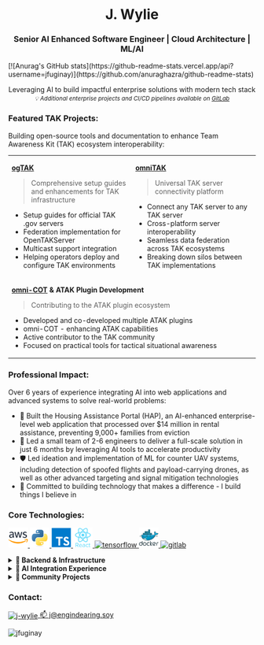 <h1 align="center">J. Wylie</h1>
<h3 align="center">Senior AI Enhanced Software Engineer | Cloud Architecture | ML/AI</h3>
[![Anurag's GitHub stats](https://github-readme-stats.vercel.app/api?username=jfuginay)](https://github.com/anuraghazra/github-readme-stats)
<p align="center">
  Leveraging AI to build impactful enterprise solutions with modern tech stack<br>
  <small><i>💡 Additional enterprise projects and CI/CD pipelines available on <a href="https://gitlab.com/engindearing" target="_blank">GitLab</a></i></small>
</p>

<h3>Featured TAK Projects:</h3>
<p align="left">
  Building open-source tools and documentation to enhance Team Awareness Kit (TAK) ecosystem interoperability:
</p>

<table>
<tr>
<td width="50%">

**[ogTAK](https://github.com/jfuginay/ogTAK)**
> Comprehensive setup guides and enhancements for TAK infrastructure

- Setup guides for official TAK .gov servers
- Federation implementation for OpenTAKServer
- Multicast support integration
- Helping operators deploy and configure TAK environments

</td>
<td width="50%">

**[omniTAK](https://github.com/engindearing-projects/omniTAK)**
> Universal TAK server connectivity platform

- Connect any TAK server to any TAK server
- Cross-platform server interoperability
- Seamless data federation across TAK ecosystems
- Breaking down silos between TAK implementations

</td>
</tr>
<tr>
<td colspan="2">

**[omni-COT](https://github.com/engindearing-projects/omni-COT) & ATAK Plugin Development**
> Contributing to the ATAK plugin ecosystem

- Developed and co-developed multiple ATAK plugins
- omni-COT - enhancing ATAK capabilities
- Active contributor to the TAK community
- Focused on practical tools for tactical situational awareness

</td>
</tr>
</table>

<h3>Professional Impact:</h3>
<p align="left">
  Over 6 years of experience integrating AI into web applications and advanced systems to solve real-world problems:
  <ul>
    <li>💼 Built the Housing Assistance Portal (HAP), an AI-enhanced enterprise-level web application that processed over $14 million in rental assistance, preventing 9,000+ families from eviction</li>
    <li>🚀 Led a small team of 2-6 engineers to deliver a full-scale solution in just 6 months by leveraging AI tools to accelerate productivity</li>
    <li>🛡️ Led ideation and implementation of ML for counter UAV systems, including detection of spoofed flights and payload-carrying drones, as well as other advanced targeting and signal mitigation technologies</li>
    <li>🌱 Committed to building technology that makes a difference - I build things I believe in</li>
  </ul>
</p>

<h3>Core Technologies:</h3>
<p align="left">
  <!-- Cloud -->
  <a href="https://aws.amazon.com" target="_blank" rel="noreferrer">
    <img src="https://raw.githubusercontent.com/devicons/devicon/master/icons/amazonwebservices/amazonwebservices-original-wordmark.svg" alt="aws" width="40" height="40"/>
  </a>
  
  <!-- Core Languages -->
  <a href="https://www.python.org" target="_blank" rel="noreferrer">
    <img src="https://raw.githubusercontent.com/devicons/devicon/master/icons/python/python-original.svg" alt="python" width="40" height="40"/>
  </a>
  <a href="https://www.typescriptlang.org/" target="_blank" rel="noreferrer">
    <img src="https://raw.githubusercontent.com/devicons/devicon/master/icons/typescript/typescript-original.svg" alt="typescript" width="40" height="40"/>
  </a>
  
  <!-- Frameworks -->
  <a href="https://reactjs.org/" target="_blank" rel="noreferrer">
    <img src="https://raw.githubusercontent.com/devicons/devicon/master/icons/react/react-original-wordmark.svg" alt="react" width="40" height="40"/>
  </a>
  
  <!-- AI -->
  <a href="#" target="_blank" rel="noreferrer">
    <img src="https://www.vectorlogo.zone/logos/tensorflow/tensorflow-icon.svg" alt="tensorflow" width="40" height="40"/>
  </a>
  
  <!-- DevOps -->
  <a href="https://www.docker.com/" target="_blank" rel="noreferrer">
    <img src="https://raw.githubusercontent.com/devicons/devicon/master/icons/docker/docker-original-wordmark.svg" alt="docker" width="40" height="40"/>
  </a>
  <a href="https://gitlab.com/engindearing" target="_blank" rel="noreferrer">
    <img src="https://www.vectorlogo.zone/logos/gitlab/gitlab-icon.svg" alt="gitlab" width="40" height="40"/>
  </a>
</p>

<details>
<summary><b>🔧 Backend & Infrastructure</b></summary>
<br>
• TypeScript/NestJS microservices with robust CI/CD pipelines on GitLab<br>
• Cloud-native architectures using AWS & Azure services<br>
• Container orchestration with Kubernetes & Docker<br>
• Python/Django for scalable web applications
</details>

<details>
<summary><b>🤖 AI Integration Experience</b></summary>
<br>
• Developed AI-powered document processing systems to accelerate application review<br>
• Implemented intelligent data extraction from unstructured documents<br>
• Created predictive models to identify high-priority assistance cases<br>
• Utilized AI to automate repetitive tasks, increasing team efficiency<br>
• Led ML initiatives for counter UAV systems, including detection of spoofed flights and payload analysis<br>
</details>

<details>
<summary><b>🌟 Community Projects</b></summary>
<br>
• Maintain and host <a href="http://www.lexbratcher.com" target="_blank">www.lexbratcher.com</a> pro bono for artist Lex Bratcher<br>
• Rescued and restored the domain after it was auctioned off, saving the artist from predatory pricing<br>
• Host and maintain my personal website <a href="https://www.EnginDearing.soy" target="_blank">www.EnginDearing.soy</a><br>
• Run a free-to-use vanilla Java Minecraft server for the community<br>
• Committed to using my technical skills to support causes and creators I believe in
</details>

<h3>Contact:</h3>
<p align="left">
  <a href="https://linkedin.com/in/j-wylie" target="blank">
    <img align="center" src="https://raw.githubusercontent.com/rahuldkjain/github-profile-readme-generator/master/src/images/icons/Social/linked-in-alt.svg" alt="j-wylie" height="30" width="40" />
  </a>
  <a href="mailto:j@engindearing.soy">
    📫 j@engindearing.soy
  </a>
</p>
<p><img align="left" src="https://jfuginay-readme.vercel.app/api/top-langs?username=jfuginay&show_icons=true&hide=java,jupyter%20notebook&locale=en&layout=compact" alt="jfuginay" /></p>
